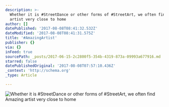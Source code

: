 ```yaml
---
description: >-
  Whether it is #StreetDance or other forms of #StreetArt, we often find Amazing
  artist very close to home
author: []
datePublished: '2017-08-08T08:41:32.532Z'
dateModified: '2017-08-08T08:41:31.575Z'
title: '#AmazingArtist'
publisher: {}
via: {}
inFeed: true
sourcePath: _posts/2017-06-15-2c2800f5-354b-4319-873a-09993a677916.md
starred: false
datePublishedOriginal: '2017-08-08T07:57:10.436Z'
_context: 'http://schema.org'
_type: Article

---
```

![Whether it is #StreetDance or other forms of #StreetArt, we often find Amazing artist very close to home](https://the-grid-user-content.s3-us-west-2.amazonaws.com/e7a84242-80b1-442b-bd22-eaeed2035b91.jpg)